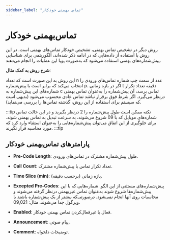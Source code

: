 ```yaml
---
sidebar_label: "تماس بهمنی خودکار"
---
```

<head>
  <title>تماس بهمنی خودکار | مستندات سیموتل</title>
</head>

# تماس‌بهمنی خودکار

روش دیگر در تشخیص تماس بهمنی، تشخیص خودکار تماس‌‌های بهمنی است. در این روش با استفاده از داده‌‌هایی که در ادامه ذکر شده‌اند، الگوریتمی برای شناسایی پیش‌‌شماره‌‌های بهمنی استفاده می‌شود که به‌صورت پویا این عملیات را انجام می‌دهند.

**شرح روش به کمک مثال**:

این روش به این صورت است که تعداد n عدد از سمت چپ شماره تماس‌‌های ورودی را انتخاب می‌‌کند که برابر است با پیش‌‌شماره p. اگر در بازه زمانی t دقیقه تعداد تکرار شماره‌‌‌های این پیش‌‌شماره به c تماس برسد، آن پیش‌‌شماره را به‌عنوان تماس بهمنی درنظر می‌‌گیرد. اگر شرط فوق بر‌قرار نباشد تماس عادی محسوب می‌شود (بدیهی است که سیستم برای استفاده از این روش، گذشته تماس‌‌ها را بررسی می‌‌نماید).

:::tip نکته
ممکن است طول پیش‌‌شماره را 2 درنظر بگیرید و در این حالت تماس شماره‌‌های موبایل که با 09 شروع می‌شوند، به سرعت تبدیل به تماس بهمنی شوند. برای جلوگیری از این اتفاق می‌‌توان پیش‌‌شماره‌‌هایی را به‌عنوان استثناء وارد کرد که مورد محاسبه قرار نگیرند.
:::tip

## پارامترهای تماس‌بهمنی خودکار

- **Pre-Code Length**: طول پیش‌‌شماره مشترک در تماس‌‌های ورودی.

- **Call Count**: تعداد تکرار تماس با پیش‌‌شماره مشترک.

- **Time Slice (min)**: بازه زمانی (برحسب دقیقه).

- **Excepted Pre-Codes**: پیش‌‌شماره‌‌های مستثنی از این الگو. شماره‌‌هایی که با این پیش‌‌شماره‌‌ها شروع شوند به‌عنوان تماس غیربهمنی درنظر گرفته می‌شوند و محاسبات روی آنها انجام نمی‌شود. درصورتی‌‌که بیشتر از یک پیش‌‌شماره باشند با ویرگول جدا می‌شو‌‌‌‌ند. مثال: 09,021.

- **Enabled**: فعال یا غیرفعال‌‌کردن تماس بهمنی خودکار.

- **Announcement**: پیام صوتی.

- **Comment**: توضیحات دلخواه.